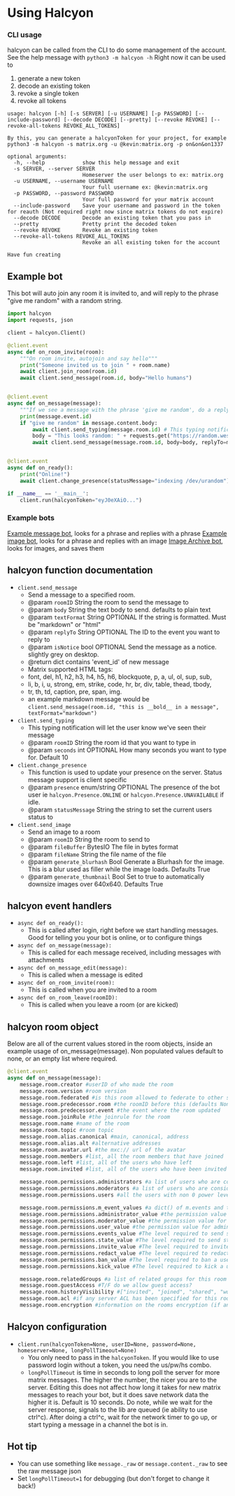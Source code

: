 # Using Halcyon

### CLI usage
halcyon can be called from the CLI to do some management of the account. \
See the help message with `python3 -m halcyon -h`
Right now it can be used to
1. generate a new token
2. decode an existing token
3. revoke a single token
4. revoke all tokens

```
usage: halcyon [-h] [-s SERVER] [-u USERNAME] [-p PASSWORD] [--include-password] [--decode DECODE] [--pretty] [--revoke REVOKE] [--revoke-all-tokens REVOKE_ALL_TOKENS]

By this, you can generate a halcyonToken for your project, for example python3 -m halcyon -s matrix.org -u @kevin:matrix.org -p on&on&on1337

optional arguments:
  -h, --help            show this help message and exit
  -s SERVER, --server SERVER
                        Homeserver the user belongs to ex: matrix.org
  -u USERNAME, --username USERNAME
                        Your full username ex: @kevin:matrix.org
  -p PASSWORD, --password PASSWORD
                        Your full password for your matrix account
  --include-password    Save your username and password in the token for reauth (Not required right now since matrix tokens do not expire)
  --decode DECODE       Decode an existing token that you pass in
  --pretty              Pretty print the decoded token
  --revoke REVOKE       Revoke an existing token
  --revoke-all-tokens REVOKE_ALL_TOKENS
                        Revoke an all existing token for the account

Have fun creating
```

## Example bot
This bot will auto join any room it is invited to, and will reply to the phrase "give me random" with a random string.
```python
import halcyon
import requests, json

client = halcyon.Client()

@client.event
async def on_room_invite(room):
    """On room invite, autojoin and say hello"""
    print("Someone invited us to join " + room.name)
    await client.join_room(room.id)
    await client.send_message(room.id, body="Hello humans")


@client.event
async def on_message(message):
    """If we see a message with the phrase 'give me random', do a reply message with 32 random characters"""
    print(message.event.id)
    if "give me random" in message.content.body:
        await client.send_typing(message.room.id) # This typing notification will let the user know we've seen their message
        body = "This looks random: " + requests.get("https://random.wesring.com").json()["value"]
        await client.send_message(message.room.id, body=body, replyTo=message.event.id)


@client.event
async def on_ready():
    print("Online!")
    await client.change_presence(statusMessage="indexing /dev/urandom")

if __name__ == '__main__':
    client.run(halcyonToken="eyJ0eXAiO...")
```

### Example bots

[Example message bot](./examples/basic_message_bot.py), looks for a phrase and replies with a phrase
[Example image bot](./examples/basic_image_bot.py), looks for a phrase and replies with an image
[Image Archive bot](./examples/image_archive_bot.py), looks for images, and saves them

## halcyon function documentation
+ `client.send_message`
    + Send a message to a specified room.
    + @param `roomID` String the room to send the message to
    + @param `body` String the text body to send. defaults to plain text
    + @param `textFormat` String OPTIONAL If the string is formatted. Must be "markdown" or "html"
    + @param `replyTo` String OPTIONAL The ID to the event you want to reply to
    + @param `isNotice` bool OPTIONAL Send the message as a notice. slightly grey on desktop.
    + @return dict contains 'event_id' of new message
    + Matrix supported HTML tags:
    + font, del, h1, h2, h3, h4, h5, h6, blockquote, p, a, ul, ol, sup, sub, 
    + li, b, i, u, strong, em, strike, code, hr, br, div, table, thead, tbody, 
    + tr, th, td, caption, pre, span, img.
    + an example markdown message would be `client.send_message(room.id, "this is __bold__ in a message", textFormat="markdown")`
+ `client.send_typing`
    + This typing notification will let the user know we've seen their message
    + @param `roomID` String the room id that you want to type in
    + @param `seconds` int OPTIONAL How many seconds you want to type for. Default 10
+ `client.change_presence`
    + This function is used to update your presence on the server. Status message support is client specific
    + @param `presence` enum/string OPTIONAL The presence of the bot user ie `halcyon.Presence.ONLINE` or `halcyon.Presence.UNAVAILABLE` if idle.
    + @param `statusMessage` String the string to set the current users status to
+ `client.send_image`
    + Send an image to a room
    + @param `roomID` String the room to send to
    + @param `fileBuffer` BytesIO The file in bytes format
    + @param `fileName` String the file name of the file
    + @param `generate_blurhash` Bool Generate a Blurhash for the image. This is a blur used as filler while the image loads. Defaults True
    + @param `generate_thumbnail` Bool Set to true to automatically downsize images over 640x640. Defaults True

## halcyon event handlers
+ `async def on_ready():`
    + This is called after login, right before we start handling messages. Good for telling you your bot is online, or to configure things  
+ `async def on_message(message):`
    + This is called for each message received, including messages with attachments
+ `async def on_message_edit(message):`
    + This is called when a message is edited
+ `async def on_room_invite(room):`
    + This is called when you are invited to a room
+ `async def on_room_leave(roomID):`
    + This is called when you leave a room (or are kicked)

## halcyon room object
Below are all of the current values stored in the room objects, inside an example usage of on_message(message). Non populated values default to none, or an empty list where required.
```python
@client.event
async def on_message(message):
    message.room.creator #userID of who made the room 
    message.room.version #room version
    message.room.federated #is this room allowed to federate to other servers?
    message.room.predecessor.room #the roomID before this (defaults None if there isnt one)
    message.room.predecessor.event #the event where the room updated
    message.room.joinRule #the joinrule for the room
    message.room.name #name of the room
    message.room.topic #room topic
    message.room.alias.canonical #main, canonical, address
    message.room.alias.alt #alternative addresses
    message.room.avatar.url #the mxc:// url of the avatar
    message.room.members #list, all the room members that have joined
    message.room.left #list, all of the users who have left
    message.room.invited #list, all of the users who have been invited but not joined

    message.room.permissions.administrators #a list of users who are considered administrators
    message.room.permissions.moderators #a list of users who are considered moderators
    message.room.permissions.users #all the users with non 0 power levels

    message.room.permissions.m_event_values #a dict() of m.events and the value required to send them
    message.room.permissions.administrator_value #the permission value for administrators (always 100)
    message.room.permissions.moderator_value #the permission value for administrators (always 50)
    message.room.permissions.user_value #the permission value for administrators (0)
    message.room.permissions.events_value #The level required to send specific event types
    message.room.permissions.state_value #The level required to send state events
    message.room.permissions.invite_value #The level required to invite a user
    message.room.permissions.redact_value #The level required to redact other users comments 
    message.room.permissions.ban_value #The level required to ban a user
    message.room.permissions.kick_value #The level required to kick a user

    message.room.relatedGroups #a list of related groups for this room (ie groups)
    message.room.guestAccess #T/F do we allow guest access?
    message.room.historyVisibility #["invited", "joined", "shared", "world_readable"] 
    message.room.acl #if any server ACL has been specified for this room
    message.room.encryption #information on the rooms encryption (if any)
```


## Halcyon configuration
+ `client.run(halcyonToken=None, userID=None, password=None, homeserver=None, longPollTimeout=None)`
    + You only need to pass in the `halcyonToken`. If you would like to use password login without a token, you need the us/pw/hs combo. 
    + `longPollTimeout` is time in seconds to long poll the server for more matrix messages. The higher the number, the nicer you are to the server. Editing this does not affect how long it takes for new matrix messages to reach your bot, but it does save network data the higher it is. Default is 10 seconds. Do note, while we wait for the server response, signals to the lib are queued (ie ability to use ctrl^c). After doing a ctrl^c, wait for the network timer to go up, or start typing a message in a channel the bot is in.


## Hot tip
+ You can use something like `message._raw` or `message.content._raw` to see the raw message json
+ Set `longPollTimeout=1` for debugging (but don't forget to change it back!)
